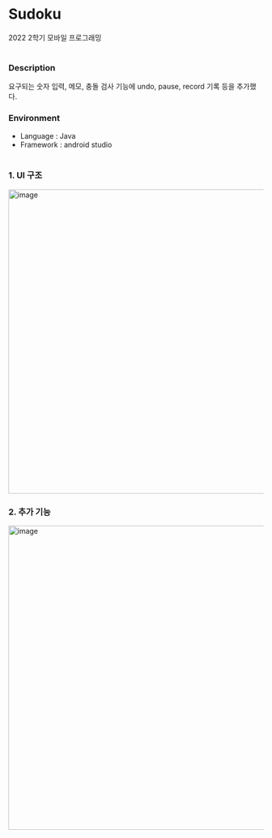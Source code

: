 # Sudoku
2022 2학기 모바일 프로그래밍
<br/><br/>

### Description
요구되는 숫자 입력, 메모, 충돌 검사 기능에 undo, pause, record 기록 등을 추가했다.
<br/>

### Environment
- Language : Java
- Framework : android studio
<br/><br/>

### 1. UI 구조
<img width="600" alt="image" src="https://user-images.githubusercontent.com/90389517/206843108-4d0f9bf9-746c-43b4-9cc5-4e15841e8e0a.png">
<br/>

### 2. 추가 기능
<img width="600" alt="image" src="https://user-images.githubusercontent.com/90389517/206843150-ecf7b35b-42aa-4ed0-a9e3-164f233618ca.png">

